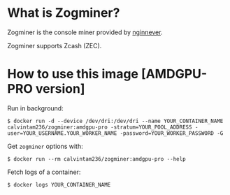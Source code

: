 # What is Zogminer?

Zogminer is the console miner provided by [nginnever](https://github.com/nginnever/zogminer).

Zogminer supports Zcash (ZEC).

# How to use this image [AMDGPU-PRO version]

Run in background:

```console
$ docker run -d --device /dev/dri:/dev/dri --name YOUR_CONTAINER_NAME calvintam236/zogminer:amdgpu-pro -stratum=YOUR_POOL_ADDRESS -user=YOUR_USERNAME.YOUR_WORKER_NAME -password=YOUR_WORKER_PASSWORD -G
```

Get `zogminer` options with:

```console
$ docker run --rm calvintam236/zogminer:amdgpu-pro --help
```

Fetch logs of a container:

```console
$ docker logs YOUR_CONTAINER_NAME
```
